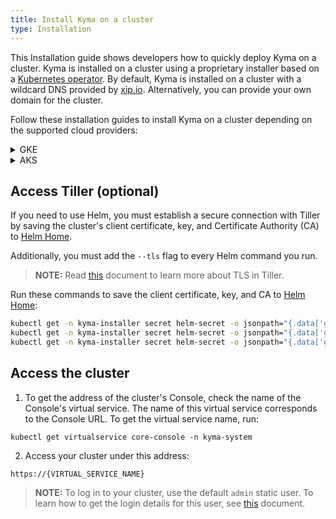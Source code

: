 ```yaml
---
title: Install Kyma on a cluster
type: Installation
---
```


This Installation guide shows developers how to quickly deploy Kyma on a cluster. Kyma is installed on a cluster using a proprietary installer based on a [Kubernetes operator](https://coreos.com/operators/). By default, Kyma is installed on a cluster with a wildcard DNS provided by [xip.io](http://xip.io). Alternatively, you can provide your own domain for the cluster.

Follow these installation guides to install Kyma on a cluster depending on the supported cloud providers:
<div tabs>
  <details>
  <summary>
  GKE
  </summary>

This Installation guide shows developers how to quickly deploy Kyma on a [Google Kubernetes Engine](https://cloud.google.com/kubernetes-engine/) (GKE) cluster.

## Prerequisites
- [Google Cloud Platform](https://console.cloud.google.com/) (GCP) project with Kubernetes Engine API enabled
- [kubectl](https://kubernetes.io/docs/tasks/tools/install-kubectl/) 1.12.0
- [Docker](https://www.docker.com/)
- [Docker Hub](https://hub.docker.com/) account
- [gcloud](https://cloud.google.com/sdk/gcloud/)
- [wget](https://www.gnu.org/software/wget/)
- A domain for your GKE cluster (optional)

>**TIP:** Get a free domain for your cluster using services like [freenom.com](https://www.freenom.com) or similar.

## Prepare the GKE cluster

1. Select a name for your cluster. Set the cluster name and the name of your GCP project as environment variables. Run:
    ```
    export CLUSTER_NAME={CLUSTER_NAME_YOU_WANT}
    export PROJECT={YOUR_GCP_PROJECT}
    ```

2. Create a cluster in the `europe-west1` region. Run:
    ```
    gcloud container --project "$PROJECT" clusters \
    create "$CLUSTER_NAME" --zone "europe-west1-b" \
    --cluster-version "1.12.5" --machine-type "n1-standard-4" \
    --addons HorizontalPodAutoscaling,HttpLoadBalancing,KubernetesDashboard
    ```

3. Install Tiller on your GKE cluster. Run:

    ```
    kubectl apply -f https://raw.githubusercontent.com/kyma-project/kyma/{RELEASE_TAG}/installation/resources/tiller.yaml
    ```

4. Add your account as the cluster administrator:
    ```
    kubectl create clusterrolebinding cluster-admin-binding --clusterrole=cluster-admin --user=$(gcloud config get-value account)
    ```

## DNS setup and TLS certificate generation (optional)

>**NOTE:** Execute instructions from this section only if you want to use your own domain. Otherwise, proceed to **Prepare the installation configuration file** section.

### Delegate the management of your domain to Google Cloud DNS

Follow these steps:

1. Export the domain name, project name, and DNS zone name as environment variables. Run the commands listed below:

    ```
    export DOMAIN={YOUR_SUBDOMAIN}
    export DNS_NAME={YOUR_DOMAIN}.
    export PROJECT={YOUR_GOOGLE_PROJECT_ID}
    export DNS_ZONE={YOUR_DNS_ZONE}
    ```
    Example:
    ```
    export DOMAIN=my.kyma-demo.ga
    export DNS_NAME=kyma-demo.ga.
    export PROJECT=kyma-demo-235208
    export DNS_ZONE=myzone
    ```

2. Create a DNS-managed zone in your Google project. Run:

    ```
    gcloud dns --project=$PROJECT managed-zones create $DNS_ZONE --description= --dns-name=$DNS_NAME
    ```

    Alternatively, create it through the GCP UI. Navigate go to **Network Services** in the **Network** section, click **Cloud DNS** and select **Create Zone**.

3. Delegate your domain to Google name servers.

    - Get the list of the name servers from the zone details. This is a sample list:
      ```
      ns-cloud-b1.googledomains.com.
      ns-cloud-b2.googledomains.com.
      ns-cloud-b3.googledomains.com.
      ns-cloud-b4.googledomains.com.
      ```

    - Set up your domain to use these name servers.

4. Check if everything is set up correctly and your domain is managed by Google name servers. Run:
    ```
    host -t ns $DNS_NAME
    ```
    A successful response returns the list of the name servers you fetched from GCP.

### Get the TLS certificate

1. Create a folder for certificates. Run:
    ```
    mkdir letsencrypt
    ```
2. Create a new service account and assign it to the `dns.admin` role. Run these commands:
    ```
    gcloud iam service-accounts create dnsmanager --display-name "dnsmanager" --project "$PROJECT"
    ```
    ```
    gcloud projects add-iam-policy-binding $PROJECT \
        --member serviceAccount:dnsmanager@$PROJECT.iam.gserviceaccount.com --role roles/dns.admin
    ```

3. Generate an access key for this account in the `letsencrypt` folder. Run:
    ```
    gcloud iam service-accounts keys create ./letsencrypt/key.json --iam-account dnsmanager@$PROJECT.iam.gserviceaccount.com
    ```
4. Run the Certbot Docker image with the `letsencrypt` folder mounted. Certbot uses the key to apply DNS challenge for the certificate request and stores the TLS certificates in that folder. Run:
    ```
    docker run -it --name certbot --rm \
        -v "$(pwd)/letsencrypt:/etc/letsencrypt" \
        certbot/dns-google \
        certonly \
        -m YOUR_EMAIL_HERE --agree-tos --no-eff-email \
        --dns-google \
        --dns-google-credentials /etc/letsencrypt/key.json \
        --server https://acme-v02.api.letsencrypt.org/directory \
        -d "*.$DOMAIN"
    ```

5. Export the certificate and key as environment variables. Run these commands:

    ```
    export TLS_CERT=$(cat ./letsencrypt/live/$DOMAIN/fullchain.pem | base64 | sed 's/ /\\ /g')
    export TLS_KEY=$(cat ./letsencrypt/live/$DOMAIN/privkey.pem | base64 | sed 's/ /\\ /g')
    ```

## Prepare the installation configuration file

### Using the latest GitHub release

>**NOTE:** You can use Kyma version 0.8 or higher.

1. Go to [this](https://github.com/kyma-project/kyma/releases/) page and choose the latest release.

2. Export the release version as an environment variable. Run:
    ```
    export LATEST={KYMA_RELEASE_VERSION}
    ```

3. Download the `kyma-config-cluster.yaml` and `kyma-installer-cluster.yaml` files from the latest release. Run:
   ```
   wget https://github.com/kyma-project/kyma/releases/download/$LATEST/kyma-config-cluster.yaml
   wget https://github.com/kyma-project/kyma/releases/download/$LATEST/kyma-installer-cluster.yaml
   ```

4. Prepare the deployment file.

    - Run this command if you use the `xip.io` default domain:
    ```
    cat kyma-installer-cluster.yaml <(echo -e "\n---") kyma-config-cluster.yaml | sed -e "s/__.*__//g" > my-kyma.yaml
    ```

    - Run this command if you use your own domain:
    ```
    cat kyma-installer-cluster.yaml <(echo -e "\n---") kyma-config-cluster.yaml | sed -e "s/__DOMAIN__/$DOMAIN/g" | sed -e "s/__TLS_CERT__/$TLS_CERT/g" | sed -e "s/__TLS_KEY__/$TLS_KEY/g" | sed -e "s/__.*__//g" > my-kyma.yaml
    ```
    
    > **NOTE:** If you deploy Kyma with GKE version 1.12.6-gke.X and above, follow these steps to prepare the deployment file. 
        
    - If you use the `xip.io` default domain, run:
        
    ```
    cat kyma-installer-cluster.yaml <(echo -e "\n---") kyma-config-cluster.yaml | sed -e "s/__PROMTAIL_CONFIG_NAME__/promtail-k8s-1-14.yaml/g" | sed -e "s/__.*__//g" > my-kyma.yaml
    ```
    
    - If you use your own domain, run:
    ```
    cat kyma-installer-cluster.yaml <(echo -e "\n---") kyma-config-cluster.yaml | sed -e "s/__PROMTAIL_CONFIG_NAME__/promtail-k8s-1-14.yaml/g" | sed -e "s/__DOMAIN__/$DOMAIN/g" | sed -e "s/__TLS_CERT__/$TLS_CERT/g" | sed -e "s/__TLS_KEY__/$TLS_KEY/g" | sed -e "s/__.*__//g" > my-kyma.yaml
    ```
    
5. The output of this operation is the `my_kyma.yaml` file. Use it to deploy Kyma on your GKE cluster.

### Using your own image

1. Checkout [kyma-project](https://github.com/kyma-project/kyma) and enter the root folder.

2. Build an image that is based on the current Installer image and includes the current installation and resources charts. Run:

    ```
    docker build -t kyma-installer:latest -f tools/kyma-installer/kyma.Dockerfile .
    ```

3. Push the image to your Docker Hub:
    ```
    docker tag kyma-installer:latest {YOUR_DOCKER_LOGIN}/kyma-installer:latest
    docker push {YOUR_DOCKER_LOGIN}/kyma-installer:latest
    ```

4. Prepare the deployment file:

    - Run this command if you use the `xip.io` default domain:
    ```
    (cat installation/resources/installer.yaml ; echo "---" ; cat installation/resources/installer-config-cluster.yaml.tpl ; echo "---" ; cat installation/resources/installer-cr-cluster.yaml.tpl) | sed -e "s/__.*__//g" > my-kyma.yaml
    ```

    - Run this command if you use your own domain:
    ```
    (cat installation/resources/installer.yaml ; echo "---" ; cat installation/resources/installer-config-cluster.yaml.tpl ; echo "---" ; cat installation/resources/installer-cr-cluster.yaml.tpl) | sed -e "s/__DOMAIN__/$DOMAIN/g" |sed -e "s/__TLS_CERT__/$TLS_CERT/g" | sed -e "s/__TLS_KEY__/$TLS_KEY/g" | sed -e "s/__.*__//g" > my-kyma.yaml
    ```
    > **NOTE:** If you deploy Kyma with GKE version 1.12.6-gke.X and above, follow these steps to prepare the deployment file. 
        
    - Run this command if you use the `xip.io` default domain:
    ```
    (cat installation/resources/installer.yaml ; echo "---" ; cat installation/resources/installer-config-cluster.yaml.tpl ; echo "---" ; cat installation/resources/installer-cr-cluster.yaml.tpl) | sed -e "s/__PROMTAIL_CONFIG_NAME__/promtail-k8s-1-14.yaml/g" | sed -e "s/__.*__//g" > my-kyma.yaml
    ```

    - If you use your own domain, run:
    ```
    (cat installation/resources/installer.yaml ; echo "---" ; cat installation/resources/installer-config-cluster.yaml.tpl ; echo "---" ; cat installation/resources/installer-cr-cluster.yaml.tpl) | sed -e "s/__PROMTAIL_CONFIG_NAME__/promtail-k8s-1-14.yaml/g" | sed -e "s/__DOMAIN__/$DOMAIN/g" |sed -e "s/__TLS_CERT__/$TLS_CERT/g" | sed -e "s/__TLS_KEY__/$TLS_KEY/g" | sed -e "s/__.*__//g" > my-kyma.yaml
    ```
    
5. The output of this operation is the `my_kyma.yaml` file. Modify it to fetch the proper image with the changes you made ([YOUR_DOCKER_LOGIN]/kyma-installer:latest). Use the modified file to deploy Kyma on your GKE cluster.

## Deploy Kyma

1. Configure kubectl to use your new cluster. Run:
    ```
    gcloud container clusters get-credentials $CLUSTER_NAME --zone europe-west1-b --project $PROJECT
    ```

2. Deploy Kyma using the `my-kyma` custom configuration file you created. Run:
    ```
    kubectl apply -f my-kyma.yaml
    ```

3. Check if the Pods of Tiller and the Kyma Installer are running:
    ```
    kubectl get pods --all-namespaces
    ```

4. Start Kyma installation:
    ```
    kubectl label installation/kyma-installation action=install
    ```

5. To watch the installation progress, run:
    ```
    while true; do \
      kubectl -n default get installation/kyma-installation -o jsonpath="{'Status: '}{.status.state}{', description: '}{.status.description}"; echo; \
      sleep 5; \
    done
    ```
    After the installation process is finished, the `Status: Installed, description: Kyma installed` message appears.
    In case of an error, you can fetch the logs from the Installer by running:
    ```
    kubectl -n kyma-installer logs -l 'name=kyma-installer'
    ```

## Add the xip.io self-signed certificate to your OS trusted certificates

>**NOTE:** Skip this section if you use your own domain.

After the installation, add the custom Kyma [`xip.io`](http://xip.io/) self-signed certificate to the trusted certificates of your OS. For MacOS, run:
  ```
  tmpfile=$(mktemp /tmp/temp-cert.XXXXXX) \
  && kubectl get configmap  net-global-overrides -n kyma-installer -o jsonpath='{.data.global\.ingress\.tlsCrt}'  | base64 --decode > $tmpfile \
  && sudo security add-trusted-cert -d -r trustRoot -k /Library/Keychains/System.keychain $tmpfile \
  && rm $tmpfile
  ```

## Configure DNS for the cluster load balancer (optional)

>**NOTE:** Execute instructions from this section only if you want to use your own domain.

1. Export the domain of your cluster and DNS zone as environment variables. Run:
    ```
    export DOMAIN=$(kubectl get cm net-global-overrides -n kyma-installer -o jsonpath='{.data.global\.ingress\.domainName}')
    export DNS_ZONE={YOUR_DNS_ZONE}
    ```

2. To add DNS entries, run these commands:
    ```
    export EXTERNAL_PUBLIC_IP=$(kubectl get service -n istio-system istio-ingressgateway -o jsonpath="{.status.loadBalancer.ingress[0].ip}")

    export APISERVER_PUBLIC_IP=$(kubectl get service -n kyma-system apiserver-proxy-ssl -o jsonpath="{.status.loadBalancer.ingress[0].ip}")

    export REMOTE_ENV_IP=$(kubectl get service -n kyma-system application-connector-ingress-nginx-ingress-controller -o jsonpath="{.status.loadBalancer.ingress[0].ip}")

    gcloud dns --project=$PROJECT record-sets transaction start --zone=$DNS_ZONE

    gcloud dns --project=$PROJECT record-sets transaction add $EXTERNAL_PUBLIC_IP --name=\*.$DOMAIN. --ttl=60 --type=A --zone=$DNS_ZONE

    gcloud dns --project=$PROJECT record-sets transaction add $REMOTE_ENV_IP --name=\gateway.$DOMAIN. --ttl=60 --type=A --zone=$DNS_ZONE

    gcloud dns --project=$PROJECT record-sets transaction add $APISERVER_PUBLIC_IP --name=\apiserver.$DOMAIN. --ttl=60 --type=A --zone=$DNS_ZONE

    gcloud dns --project=$PROJECT record-sets transaction execute --zone=$DNS_ZONE
    ```
  </details>
  <details>
  <summary>
  AKS
  </summary>

This Installation guide shows developers how to quickly deploy Kyma on an [Azure Kubernetes Service](https://azure.microsoft.com/services/kubernetes-service/) (AKS) cluster.

## Prerequisites
- [Microsoft Azure](https://azure.microsoft.com)
- [Kubernetes](https://kubernetes.io/) 1.12
- Tiller 2.10.0 or higher
- [Docker](https://www.docker.com/)
- [Docker Hub](https://hub.docker.com/) account
- [az](https://docs.microsoft.com/en-us/cli/azure/install-azure-cli)
- A domain for your AKS cluster (optional)

>**TIP:** Get a free domain for your cluster using services like [freenom.com](https://www.freenom.com) or similar.

## Prepare the AKS cluster

Set the following environment variables:
1. Select a name for your cluster. Set the cluster name, the resource group and region as environment variables. Run:
  ```
  export RS_GROUP={YOUR_RESOURCE_GROUP_NAME}
  export CLUSTER_NAME={YOUR_CLUSTER_NAME}
  export REGION={YOUR_REGION} #westeurope
  ```

2. Create a resource group that will contain all your resources:
   ```
   az group create --name $RS_GROUP --location $REGION
   ```

3. Create an AKS cluster. Run:
    ```
    az aks create \
      --resource-group $RS_GROUP \
      --name $CLUSTER_NAME \
      --node-vm-size "Standard_DS2_v2" \
      --kubernetes-version 1.10.9 \
      --enable-addons "monitoring,http_application_routing" \
      --generate-ssh-keys
    ```
4. To configure kubectl to use your new cluster, run:
    ```
    az aks get-credentials --resource-group $RS_GROUP --name $CLUSTER_NAME
    ```

5. Install Tiller and add additional privileges to be able to access readiness probes endpoints on your AKS cluster.
    * Installation from release
    ```
    kubectl apply -f https://raw.githubusercontent.com/kyma-project/kyma/$KYMA_RELEASE_VERSION/installation/resources/tiller.yaml
    kubectl apply -f https://raw.githubusercontent.com/kyma-project/kyma/$KYMA_RELEASE_VERSION/installation/resources/azure-crb-for-healthz.yaml
    ```
    * If you install Kyma from sources, check out [kyma-project](https://github.com/kyma-project/kyma) and enter the root folder. Run:
    ```
    kubectl apply -f installation/resources/tiller.yaml
    kubectl apply -f installation/resources/azure-crb-for-healthz.yaml
    
## DNS setup and TLS certificate generation (optional)

>**NOTE:** Execute instructions from this section only if you want to use your own domain. Otherwise, proceed to **Prepare the installation configuration file** section.

### Delegate the management of your domain to Azure DNS

Follow these steps:

1. Export the domain name, the sub-domain, and the resource group name as environment variables. Run these commands:

    ```
    export DNS_DOMAIN={YOUR_DOMAIN} # example.com
    export SUB_DOMAIN={YOUR_SUBDOMAIN} # cluster (in this case the full name of your cluster is cluster.example.com)
    export RS_GROUP={YOUR_RESOURCE_GROUP_NAME}
    ```

2. Create a DNS-managed zone in your Azure subscription. Run:

    ```
    az network dns zone create -g $RS_GROUP -n $DNS_DOMAIN
    ```

    Alternatively, create it through the Azure UI. In the **Networking** section, go to **All services**, click **DNS zones**, and select **Add**.

3. Delegate your domain to Azure name servers.

    - Get the list of the name servers from the zone details. This is a sample list:
      ```
      ns1-05.azure-dns.com.
      ns2-05.azure-dns.net.
      ns3-05.azure-dns.org.
      ns4-05.azure-dns.info.
      ```

    - Set up your domain to use these name servers.

4. Check if everything is set up correctly and your domain is managed by Azure name servers. Run:
    ```
    host -t ns $DNS_DOMAIN
    ```
    A successful response returns the list of the name servers you fetched from Azure.

### Get the TLS certificate

>**NOTE:** Azure DNS is not yet supported by Certbot so you must perform manual verification.

1. Create a folder for certificates. Run:
    ```
    mkdir letsencrypt
    ```
2. Export your email address as an environment variable:
    ```
    export YOUR_EMAIL={YOUR_EMAIL}
    ```
3. To get the certificate, run the Certbot Docker image with the `letsencrypt` folder mounted. Certbot stores the TLS certificates in that folder.
    ```
    docker run -it --name certbot --rm \
        -v "$(pwd)/letsencrypt:/etc/letsencrypt" \
        certbot/certbot \
        certonly \
        -m $YOUR_EMAIL --agree-tos --no-eff-email \
        --manual \
        --manual-public-ip-logging-ok \
        --preferred-challenges dns \
        --server https://acme-v02.api.letsencrypt.org/directory \
        -d "*.$SUB_DOMAIN.$DNS_DOMAIN"
    ```
    You will see the following message:

    ```
    Please deploy a DNS TXT record under the name
    _acme-challenge.rc2-test.kyma.online with the following value:

    # TXT_VALUE

    Before continuing, verify the record is deployed.
    ```
    Copy the `TXT_VALUE`.

3. Open a new terminal and export these environment variables:
    ```
    export DNS_DOMAIN={YOUR_DOMAIN} # example.com
    export SUB_DOMAIN={YOUR_SUBDOMAIN} # cluster (in this case the full name of your cluster is cluster.example.com)
    export RS_GROUP={YOUR_RESOURCE_GROUP_NAME}
    ```

4. Export the `TXT_VALUE`.

    ```
    export TXT_VALUE={YOUR_TXT_VALUE}
    ```
    To modify TXT record for your domain, run:
    ```
    az network dns record-set txt delete -n "_acme-challenge.$SUB_DOMAIN" -g $RS_GROUP -z $DNS_DOMAIN --yes
    az network dns record-set txt create -n "_acme-challenge.$SUB_DOMAIN" -g $RS_GROUP -z $DNS_DOMAIN --ttl 60 > /dev/null
    az network dns record-set txt add-record -n "_acme-challenge.$SUB_DOMAIN" -g $RS_GROUP -z $DNS_DOMAIN --value $TXT_VALUE
    ```
5. Go back to the first console, wait about 2 minutes and press enter.

6. Export the certificate and key as environment variables. Run these commands:

    ```
    export TLS_CERT=$(cat ./letsencrypt/live/$SUB_DOMAIN.$DNS_DOMAIN/fullchain.pem | base64 | sed 's/ /\\ /g')
    export TLS_KEY=$(cat ./letsencrypt/live/$SUB_DOMAIN.$DNS_DOMAIN/privkey.pem | base64 | sed 's/ /\\ /g')
    ```

## Prepare the installation configuration file

### Using the latest GitHub release

>**NOTE:** You can use Kyma version 0.8 or higher.

1. Go to [this](https://github.com/kyma-project/kyma/releases/) page and choose the latest release.

2. Export the release version as an environment variable. Run:
    ```
    export LATEST={KYMA_RELEASE_VERSION}
    ```

3. Download the `kyma-config-cluster.yaml` and `kyma-installer-cluster.yaml` files from the latest release. Run:
   ```
   wget https://github.com/kyma-project/kyma/releases/download/$LATEST/kyma-config-cluster.yaml
   wget https://github.com/kyma-project/kyma/releases/download/$LATEST/kyma-installer-cluster.yaml
   ```

4. Prepare the deployment file.

    - Run this command if you use the `xip.io` default domain:
    ```
    cat kyma-installer-cluster.yaml <(echo -e "\n---") kyma-config-cluster.yaml | sed -e "s/__PROXY_EXCLUDE_IP_RANGES__/10.0.0.1/g" | sed -e "s/__.*__//g" > my-kyma.yaml
    ```

    - Run this command if you use your own domain:
    ```
    cat kyma-installer-cluster.yaml <(echo -e "\n---") kyma-config-cluster.yaml | sed -e "s/__PROXY_EXCLUDE_IP_RANGES__/10.0.0.1/g" | sed -e "s/__DOMAIN__/$SUB_DOMAIN.$DNS_DOMAIN/g" | sed -e "s/__TLS_CERT__/$TLS_CERT/g" | sed -e "s/__TLS_KEY__/$TLS_KEY/g" | sed -e "s/__.*__//g" > my-kyma.yaml
    ```
    
    > **NOTE:** If you deploy Kyma with Kubernetes version 1.14 and above, follow these steps to prepare the deployment file. 
        
    - If you use the `xip.io` default domain, run:
    ```
    cat kyma-installer-cluster.yaml <(echo -e "\n---") kyma-config-cluster.yaml | sed -e "s/__PROMTAIL_CONFIG_NAME__/promtail-k8s-1-14.yaml/g" | sed -e "s/__PROXY_EXCLUDE_IP_RANGES__/10.0.0.1/g" | sed -e "s/__.*__//g" > my-kyma.yaml
    ```

    - If you use your own domain, run:
    ```
    cat kyma-installer-cluster.yaml <(echo -e "\n---") kyma-config-cluster.yaml | sed -e "s/__PROMTAIL_CONFIG_NAME__/promtail-k8s-1-14.yaml/g" | sed -e "s/__PROXY_EXCLUDE_IP_RANGES__/10.0.0.1/g" | sed -e "s/__DOMAIN__/$SUB_DOMAIN.$DNS_DOMAIN/g" | sed -e "s/__TLS_CERT__/$TLS_CERT/g" | sed -e "s/__TLS_KEY__/$TLS_KEY/g" | sed -e "s/__.*__//g" > my-kyma.yaml
    ```
    
5. The output of this operation is the `my_kyma.yaml` file. Use it to deploy Kyma on your GKE cluster.


### Using your own image

1. Checkout [kyma-project](https://github.com/kyma-project/kyma) and enter the root folder.

2. Build an image that is based on the current Installer image and includes the current installation and resources charts. Run:

    ```
    docker build -t kyma-installer:latest -f tools/kyma-installer/kyma.Dockerfile .
    ```

3. Push the image to your Docker Hub:
    ```
    docker tag kyma-installer:latest {YOUR_DOCKER_LOGIN}/kyma-installer:latest
    docker push {YOUR_DOCKER_LOGIN}/kyma-installer:latest
    ```

4. Prepare the deployment file:

    - Run this command if you use the `xip.io` default domain:
    ```
    (cat installation/resources/installer.yaml ; echo "\n---" ; cat installation/resources/installer-config-cluster.yaml.tpl ; echo "\n---" ; cat installation/resources/installer-cr-cluster.yaml.tpl) | sed -e "s/__PROXY_EXCLUDE_IP_RANGES__/10.0.0.1/g" | sed -e "s/__.*__//g" > my-kyma.yaml
    ```

    - Run this command if you use your own domain:
    ```
    (cat installation/resources/installer.yaml ; echo "\n---" ; cat installation/resources/installer-config-cluster.yaml.tpl ; echo "\n---" ; cat installation/resources/installer-cr-cluster.yaml.tpl) | sed -e "s/__PROXY_EXCLUDE_IP_RANGES__/10.0.0.1/g" | sed -e "s/__DOMAIN__/$SUB_DOMAIN.$DNS_DOMAIN/g" | sed -e "s/__TLS_CERT__/$TLS_CERT/g" | sed -e "s/__TLS_KEY__/$TLS_KEY/g" | sed -e "s/__.*__//g" > my-kyma.yaml
    ```
    > **NOTE:** If you deploy Kyma with Kubernetes version 1.14 and above, follow these steps to prepare the deployment file. 
    - If you use the `xip.io` default domain, run:
    ```
    (cat installation/resources/installer.yaml ; echo "\n---" ; cat installation/resources/installer-config-cluster.yaml.tpl ; echo "\n---" ; cat installation/resources/installer-cr-cluster.yaml.tpl) | sed -e "s/__PROMTAIL_CONFIG_NAME__/promtail-k8s-1-14.yaml/g" | sed -e "s/__PROXY_EXCLUDE_IP_RANGES__/10.0.0.1/g" | sed -e "s/__.*__//g" > my-kyma.yaml
    ```

    - If you use your own domain, run:
    ```
    (cat installation/resources/installer.yaml ; echo "\n---" ; cat installation/resources/installer-config-cluster.yaml.tpl ; echo "\n---" ; cat installation/resources/installer-cr-cluster.yaml.tpl) | sed -e "s/__PROMTAIL_CONFIG_NAME__/promtail-k8s-1-14.yaml/g" | sed -e "s/__PROXY_EXCLUDE_IP_RANGES__/10.0.0.1/g" | sed -e "s/__DOMAIN__/$SUB_DOMAIN.$DNS_DOMAIN/g" | sed -e "s/__TLS_CERT__/$TLS_CERT/g" | sed -e "s/__TLS_KEY__/$TLS_KEY/g" | sed -e "s/__.*__//g" > my-kyma.yaml
    ```
    
5. The output of this operation is the `my_kyma.yaml` file. Modify it to fetch the proper image with the changes you made ([YOUR_DOCKER_LOGIN]/kyma-installer:latest). Use the modified file to deploy Kyma on your GKE cluster.

## Deploy Kyma

1. Deploy Kyma using the `my-kyma` custom configuration file you created. Run:
    ```
    kubectl apply -f my-kyma.yaml
    ```
    >**NOTE:** If you get the `Error from server (MethodNotAllowed)` error, run the command again before proceeding to the next step.

2. Check if the Pods of Tiller and the Kyma Installer are running:
    ```
    kubectl get pods --all-namespaces
    ```

3. Start Kyma installation:
    ```
    kubectl label installation/kyma-installation action=install
    ```

4. To watch the installation progress, run:
    ```
    while true; do \
      kubectl -n default get installation/kyma-installation -o jsonpath="{'Status: '}{.status.state}{', description: '}{.status.description}"; echo; \
      sleep 5; \
    done
    ```
    After the installation process is finished, the `Status: Installed, description: Kyma installed` message appears.
    In case of an error, you can fetch the logs from the Installer by running:
    ```
    kubectl -n kyma-installer logs -l 'name=kyma-installer'
    ```

## Add the xip.io self-signed certificate to your OS trusted certificates

>**NOTE:** Skip this section if you use your own domain.

After the installation, add the custom Kyma [`xip.io`](http://xip.io/) self-signed certificate to the trusted certificates of your OS. For MacOS, run:
```
tmpfile=$(mktemp /tmp/temp-cert.XXXXXX) \
&& kubectl get configmap cluster-certificate-overrides -n kyma-installer -o jsonpath='{.data.global\.tlsCrt}' | base64 --decode > $tmpfile \
&& sudo security add-trusted-cert -d -r trustRoot -k /Library/Keychains/System.keychain $tmpfile \
&& rm $tmpfile
```

## Configure DNS for the cluster load balancer (optional)

>**NOTE:** Execute instructions from this section only if you want to use your own domain.

Run these commands:

```
export EXTERNAL_PUBLIC_IP=$(kubectl get service -n istio-system istio-ingressgateway -o jsonpath="{.status.loadBalancer.ingress[0].ip}")

export REMOTE_ENV_IP=$(kubectl get service -n kyma-system application-connector-ingress-nginx-ingress-controller -o jsonpath="{.status.loadBalancer.ingress[0].ip}")

export APISERVER_PUBLIC_IP=$(kubectl get service -n kyma-system apiserver-proxy-ssl -o jsonpath="{.status.loadBalancer.ingress[0].ip}")

az network dns record-set a create -g $RS_GROUP -z $DNS_DOMAIN -n \*.$SUB_DOMAIN --ttl 60
az network dns record-set a add-record -g $RS_GROUP -z $DNS_DOMAIN -n \*.$SUB_DOMAIN -a $EXTERNAL_PUBLIC_IP

az network dns record-set a create -g $RS_GROUP -z $DNS_DOMAIN -n gateway.$SUB_DOMAIN --ttl 60
az network dns record-set a add-record -g $RS_GROUP -z $DNS_DOMAIN -n gateway.$SUB_DOMAIN -a $REMOTE_ENV_IP

az network dns record-set a create -g $RS_GROUP -z $DNS_DOMAIN -n apiserver.$SUB_DOMAIN --ttl 60
az network dns record-set a add-record -g $RS_GROUP -z $DNS_DOMAIN -n apiserver.$SUB_DOMAIN -a $APISERVER_PUBLIC_IP
```
  </details>
</div>

## Access Tiller (optional)

If you need to use Helm, you must establish a secure connection with Tiller by saving the cluster's client certificate, key, and Certificate Authority (CA) to [Helm Home](https://helm.sh/docs/glossary/#helm-home-helm-home). 

Additionally, you must add the `--tls` flag to every Helm command you run.

>**NOTE:** Read [this](#details-tls-in-tiller) document to learn more about TLS in Tiller.

Run these commands to save the client certificate, key, and CA to [Helm Home](https://helm.sh/docs/glossary/#helm-home-helm-home):

```bash
kubectl get -n kyma-installer secret helm-secret -o jsonpath="{.data['global\.helm\.ca\.crt']}" | base64 --decode > "$(helm home)/ca.pem";
kubectl get -n kyma-installer secret helm-secret -o jsonpath="{.data['global\.helm\.tls\.crt']}" | base64 --decode > "$(helm home)/cert.pem";
kubectl get -n kyma-installer secret helm-secret -o jsonpath="{.data['global\.helm\.tls\.key']}" | base64 --decode > "$(helm home)/key.pem";
```

## Access the cluster

1. To get the address of the cluster's Console, check the name of the Console's virtual service. The name of this virtual service corresponds to the Console URL. To get the virtual service name, run:

```
kubectl get virtualservice core-console -n kyma-system
```

2. Access your cluster under this address:

```
https://{VIRTUAL_SERVICE_NAME}
```

>**NOTE:** To log in to your cluster, use the default `admin` static user. To learn how to get the login details for this user, see [this](#installation-install-kyma-locally-access-the-kyma-console) document.
